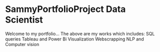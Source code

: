 # SammyPortfolioProject Data Scientist
Welcome to my portfolio...
The above are my works which includes:
SQL queries
Tableau and Power Bi Visualization
Webscrapping
NLP and Computer vision
